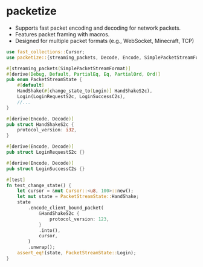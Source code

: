 # packetize
- Supports fast packet encoding and decoding for network packets.
- Features packet framing with macros.
- Designed for multiple packet formats (e.g., WebSocket, Minecraft, TCP)


```rust
use fast_collections::Cursor;
use packetize::{streaming_packets, Decode, Encode, SimplePacketStreamFormat};

#[streaming_packets(SimplePacketStreamFormat)]
#[derive(Debug, Default, PartialEq, Eq, PartialOrd, Ord)]
pub enum PacketStreamState {
    #[default]
    HandShake(#[change_state_to(Login)] HandShakeS2c),
    Login(LoginRequestS2c, LoginSuccessC2s),
    //...
}

#[derive(Encode, Decode)]
pub struct HandShakeS2c {
    protocol_version: i32,
}

#[derive(Encode, Decode)]
pub struct LoginRequestS2c {}

#[derive(Encode, Decode)]
pub struct LoginSuccessC2s {}

#[test]
fn test_change_state() {
    let cursor = &mut Cursor::<u8, 100>::new();
    let mut state = PacketStreamState::HandShake;
    state
        .encode_client_bound_packet(
            &HandShakeS2c {
                protocol_version: 123,
            }
            .into(),
            cursor,
        )
        .unwrap();
    assert_eq!(state, PacketStreamState::Login);
}


```
